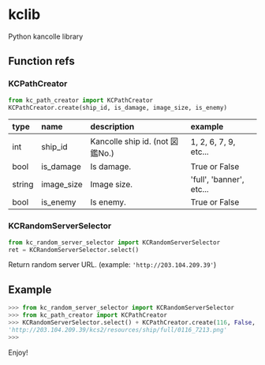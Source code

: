 # kclib
Python kancolle library

## Function refs

### KCPathCreator

```Python
from kc_path_creator import KCPathCreator
KCPathCreator.create(ship_id, is_damage, image_size, is_enemy)
```

|type|name|description|example|
|:--|:--|:--|:--|
|int|ship_id|Kancolle ship id. (not 図鑑No.)|1, 2, 6, 7, 9, etc...|
|bool|is_damage|Is damage.|True or False|
|string|image_size|Image size.|'full', 'banner', etc...|
|bool|is_enemy|Is enemy.|True or False|

### KCRandomServerSelector

```Python
from kc_random_server_selector import KCRandomServerSelector
ret = KCRandomServerSelector.select()
```

Return random server URL. (example: `'http://203.104.209.39'`)

## Example

```Python
>>> from kc_random_server_selector import KCRandomServerSelector
>>> from kc_path_creator import KCPathCreator
>>> KCRandomServerSelector.select() + KCPathCreator.create(116, False, 'full', False)
'http://203.104.209.39/kcs2/resources/ship/full/0116_7213.png'
>>>
```

Enjoy!

